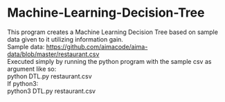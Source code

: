 ﻿# Machine-Learning-Decision-Tree
This program creates a Machine Learning Decision Tree based on sample data given to it utilizing information gain. <br>
Sample data: https://github.com/aimacode/aima-data/blob/master/restaurant.csv <br>
Executed simply by running the python program with the sample csv as argument like so: <br>
python DTL.py restaurant.csv <br>
If python3: <br>
python3 DTL.py restaurant.csv
